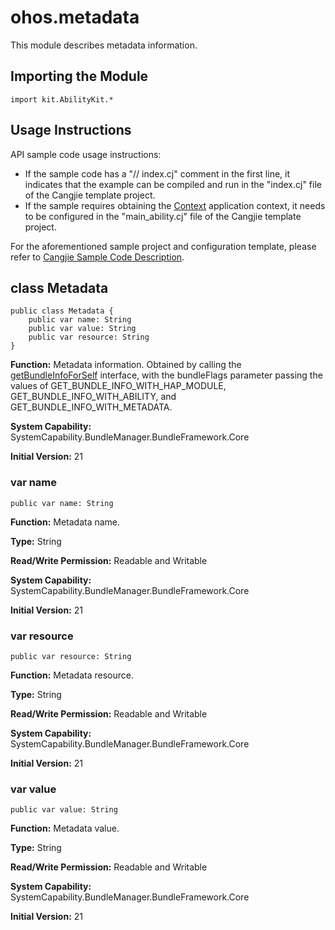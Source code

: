# ohos.metadata

This module describes metadata information.

## Importing the Module

```cangjie
import kit.AbilityKit.*
```

## Usage Instructions

API sample code usage instructions:

- If the sample code has a "// index.cj" comment in the first line, it indicates that the example can be compiled and run in the "index.cj" file of the Cangjie template project.
- If the sample requires obtaining the [Context](./cj-apis-app-ability-ui_ability.md#class-context) application context, it needs to be configured in the "main_ability.cj" file of the Cangjie template project.

For the aforementioned sample project and configuration template, please refer to [Cangjie Sample Code Description](../cj-development-intro.md#Cangjie-Sample-Code-Description).

## class Metadata

```cangjie
public class Metadata {
    public var name: String
    public var value: String
    public var resource: String
}
```

**Function:** Metadata information. Obtained by calling the [getBundleInfoForSelf](./cj-apis-bundle_manager.md#static-func-getbundleinfoforselfint32) interface, with the bundleFlags parameter passing the values of GET_BUNDLE_INFO_WITH_HAP_MODULE, GET_BUNDLE_INFO_WITH_ABILITY, and GET_BUNDLE_INFO_WITH_METADATA.

**System Capability:** SystemCapability.BundleManager.BundleFramework.Core

**Initial Version:** 21

### var name

```cangjie
public var name: String
```

**Function:** Metadata name.

**Type:** String

**Read/Write Permission:** Readable and Writable

**System Capability:** SystemCapability.BundleManager.BundleFramework.Core

**Initial Version:** 21

### var resource

```cangjie
public var resource: String
```

**Function:** Metadata resource.

**Type:** String

**Read/Write Permission:** Readable and Writable

**System Capability:** SystemCapability.BundleManager.BundleFramework.Core

**Initial Version:** 21

### var value

```cangjie
public var value: String
```

**Function:** Metadata value.

**Type:** String

**Read/Write Permission:** Readable and Writable

**System Capability:** SystemCapability.BundleManager.BundleFramework.Core

**Initial Version:** 21